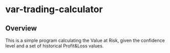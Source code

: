 # var-trading-calculator

## Overview
This is a simple program calculating the Value at Risk, given the confidence level and a set of historical Profit&Loss values.
